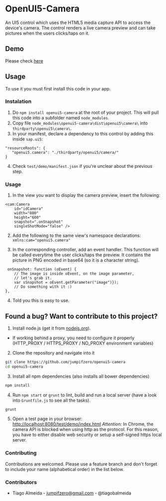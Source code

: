 # OpenUI5-Camera

An UI5 control which uses the HTML5 media capture API to access the device's camera. The control renders a live camera preview and can take pictures when the users clicks/taps on it.

## Demo

Please check [here](test/demo/index.html)

## Usage

To use it you must first install this code in your app.

### Instalation

 1. Do `npm install openui5-camera` at the root of your project. This will pull this code into a subfolder named `node_modules`.
 2. Copy file `node_modules\openui5-camera\dist\openui5\camera\` into `thirdparty\openui5\camera\`.
 3. In your manifest, declare a dependency to this control by adding this inside `sap.ui5`:
 ```
 "resourceRoots": {
	"openui5.camera": "./thirdparty/openui5/camera/"
 }
 ```
 4. Check `test/demo/manifest.json` if you're unclear about the previous step.

### Usage

 1. In the view you want to display the camera preview, insert the following:

```
<cam:Camera
    id="idCamera"
    width="800"
    height="600"
    snapshot=".onSnapshot"
    singleShotMode="false" />
```
 2. Add the following to the same view's namespace declarations: `xmlns:cam="openui5.camera"`

 3. In the corresponding controller, add an event handler. This function will be called everytime the user clicks/taps the preview.
It contains the picture in PNG encoded in base64 (so it is a character string).

```
 onSnapshot: function (oEvent) {
    // The image is inside oEvent, on the image parameter,
    // let's grab it.
    var sSnapshot = oEvent.getParameter("image")});
    // Do something with it :)
},
```
 4. Told you this is easy to use. 

## Found a bug? Want to contribute to this project?

1. Install node.js (get it from [nodejs.org](http://nodejs.org/)).
 * If working behind a proxy, you need to configure it properly (HTTP_PROXY / HTTPS_PROXY / NO_PROXY environment variables)

2. Clone the repository and navigate into it
```sh
git clone https://github.com/jumpifzero/openui5-camera
cd openui5-camera
```
3. Install all npm dependencies (also installs all bower dependencies)
```sh
npm install
```

4. Run `npm start` or `grunt` to lint, build and run a local server (have a look into `Gruntfile.js` to see all the tasks).
```sh
grunt
```

5. Open a test page in your browser: [http://localhost:8080/test/demo/index.html](http://localhost:8080/test/demo/index.html) *Attention:* In Chrome, the camera API is blocked when using http as the protocol. For this reason, you have to either disable web security or setup a self-signed https local server.

### Contributing

Contributions are welcomed. Please use a feature branch and don't forget to include your name (alphabetical order) in the list below.

### Contributors

 - Tiago Almeida - [jumpifzero@gmail.com](mailto:jumpifzero@gmail.com) - @tiagobalmeida

